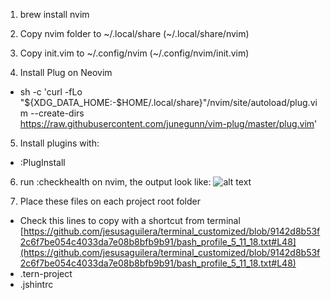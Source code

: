 1. brew install nvim

2. Copy nvim folder to \~/.local/share (~/.local/share/nvim)
3. Copy init.vim to \~/.config/nvim (~/.config/nvim/init.vim)

4. Install Plug on Neovim
- sh -c 'curl -fLo "${XDG_DATA_HOME:-$HOME/.local/share}"/nvim/site/autoload/plug.vim --create-dirs \
       https://raw.githubusercontent.com/junegunn/vim-plug/master/plug.vim'

5. Install plugins with: 
- :PlugInstall

6. run :checkhealth on nvim, the output look like:
![alt text](https://user-images.githubusercontent.com/251450/42421117-001a81ee-8303-11e8-929a-91da4ac9feea.png)

7. Place these files on each project root folder
- Check this lines to copy with a shortcut from terminal [https://github.com/jesusaguilera/terminal_customized/blob/9142d8b53f2c6f7be054c4033da7e08b8bfb9b91/bash_profile_5_11_18.txt#L48](https://github.com/jesusaguilera/terminal_customized/blob/9142d8b53f2c6f7be054c4033da7e08b8bfb9b91/bash_profile_5_11_18.txt#L48)
- .tern-project
- .jshintrc
